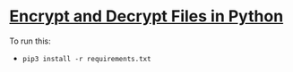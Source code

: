 # [Encrypt and Decrypt Files in Python](https://www.thepythoncode.com/article/encrypt-decrypt-files-symmetric-python)
To run this:
- `pip3 install -r requirements.txt`
